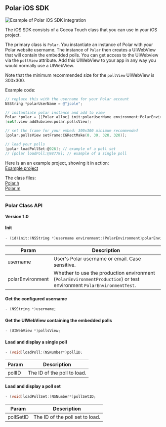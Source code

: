 ## Polar iOS SDK

![Example of Polar iOS SDK integration](https://polar-api-docs-assets.s3.amazonaws.com/example-polar-ios-sdk.png)

The iOS SDK consists of a Cocoa Touch class that you can use in your iOS project.

The primary class is `Polar`.  You instantiate an instance of Polar with your Polar website username.  The instance of `Polar` then creates a UIWebView that will contain the embedded polls.  You can get access to the UIWebview via the `pollView` attribute.  Add this UIWebView to your app in any way you would normally use a UIWebView.  

Note that the minimum recommended size for the `pollView` UIWebView is 300x300.

Example code:

```Objective-C
// replace this with the username for your Polar account
NSString *polarUserName = @"jcole";

// instantiate polar instance and add to view
Polar *polar = [[Polar alloc] init:polarUserName environment:PolarEnvironmentProduction];
[self.view addSubview:polar.pollsView];

// set the frame for your embed: 300x300 minimum recommended
[polar.pollsView setFrame:CGRectMake(0, 30, 320, 320)];

// load your polls
[polar loadPollSet:@926]; // example of a poll set
// [polar loadPoll:@98779]; // example of a single poll
```

Here is an an example project, showing it in action: <br />
[Example project](polar-ios-sdk-example)

The class files: <br />
[Polar.h](polar-ios-sdk-example/polar-ios-sdk-example/polar-ios-sdk/Polar.h) <br />
[Polar.m](polar-ios-sdk-example/polar-ios-sdk-example/polar-ios-sdk/Polar.m)

---

### Polar Class API

**Version 1.0**

#### Init

```Objective-C
- (id)init:(NSString *)username environment:(PolarEnvironment)polarEnvironment;
```

Param | Description
-----|------
username | User's Polar username or email.  Case sensitive.
polarEnvironment | Whether to use the production environment (`PolarEnvironmentProduction`) or test environment `PolarEnvironmentTest`.

#### Get the configured username

```Objective-C
- (NSString *)username;
```

#### Get the UIWebView containing the embedded polls

```Objective-C
- (UIWebView *)pollsView;
```

#### Load and display a single poll

```Objective-C
- (void)loadPoll:(NSNumber*)pollID;
```

Param | Description
-----|------
pollID | The ID of the poll to load.

#### Load and display a poll set

```Objective-C
- (void)loadPollSet:(NSNumber*)pollSetID;
```

Param | Description
-----|------
pollSetID | The ID of the poll set to load.
